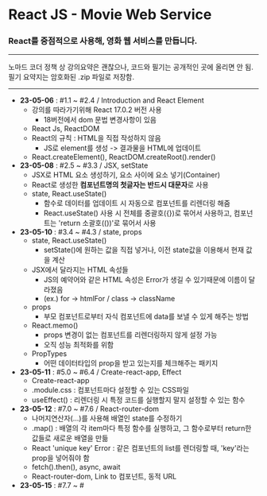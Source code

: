 # React JS - Movie Web Service

### React를 중점적으로 사용해, 영화 웹 서비스를 만듭니다.

---

노마드 코더 정책 상 강의요약은 괜찮으나, 코드와 필기는 공개적인 곳에 올리면 안 됨.  
필기 요약지는 암호화된 .zip 파일로 저장함.

---

- **23-05-06** : #1.1 ~ #2.4 / Introduction and React Element
  - 강의를 따라가기위해 React 17.0.2 버전 사용
    - 18버전에서 dom 문법 변경사항이 있음
  - React Js, ReactDOM
  - React의 규칙 : HTML을 직접 작성하지 않음
    - JS로 element를 생성 -> 결과물을 HTML에 업데이트
  - React.createElement(), ReactDOM.createRoot().render()
- **23-05-08** : #2.5 ~ #3.3 / JSX, setState
  - JSX로 HTML 요소 생성하기, 요소 사이에 요소 넣기(Container)
  - React로 생성한 **컴포넌트명의 첫글자는 반드시 대문자**로 사용
  - state, React.useState()
    - 함수로 데이터를 업데이트 시 자동으로 컴포넌트를 리렌더링 해줌
    - React.useState() 사용 시 전체를 중괄호({})로 묶어서 사용하고, 컴포넌트는 'return 소괄호(())'로 묶어서 사용
- **23-05-10** : #3.4 ~ #4.3 / state, props
  - state, React.useState()
    - setState()에 원하는 값을 직접 넣거나, 이전 state값을 이용해서 현재 값을 계산
  - JSX에서 달라지는 HTML 속성들
    - JS의 예약어와 같은 HTML 속성은 Error가 생길 수 있기때문에 이름이 달라졌음
    - (ex.) for -> htmlFor / class -> className
  - props
    - 부모 컴포넌트로부터 자식 컴포넌트에 data를 보낼 수 있게 해주는 방법
  - React.memo()
    - props 변경이 없는 컴포넌트를 리렌더링하지 않게 설정 가능
    - 오직 성능 최적화를 위함
  - PropTypes
    - 어떤 데이터타입의 prop을 받고 있는지를 체크해주는 패키지
- **23-05-11** : #5.0 ~ #6.4 / Create-react-app, Effect
  - Create-react-app
  - .module.css : 컴포넌트마다 설정할 수 있는 CSS파일
  - useEffect() : 리렌더링 시 특정 코드를 실행할지 말지 설정할 수 있는 함수
- **23-05-12** : #7.0 ~ #7.6 / React-router-dom
  - 나머지연산자(...)를 사용해 배열인 state를 수정하기
  - .map() : 배열의 각 item마다 특정 함수를 실행하고, 그 함수로부터 return한 값들로 새로운 배열을 만듦
  - React 'unique key' Error : 같은 컴포넌트의 list를 렌더링할 때, 'key'라는 prop을 넣어줘야 함
  - fetch().then(), async, await
  - React-router-dom, Link to 컴포넌트, 동적 URL
- **23-05-15** : #7.7 ~ #
